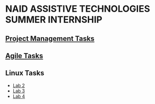 # NAID ASSISTIVE TECHNOLOGIES SUMMER INTERNSHIP

## [Project Management Tasks](https://naid-intern.notion.site/Tasks-41c0825b28a343079d081cb79a56b965)
## [Agile Tasks](https://naid-intern.notion.site/Tasks-41c0825b28a343079d081cb79a56b965)
## Linux Tasks
- [Lab 2](Linux/lab-4)
- [Lab 3](Linux/lab-4)
- [Lab 4](Linux/lab-4)
